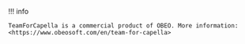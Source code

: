 <!--
 ~ SPDX-FileCopyrightText: Copyright DB Netz AG and the capella-collab-manager contributors
 ~ SPDX-License-Identifier: Apache-2.0
 -->

!!! info

    TeamForCapella is a commercial product of OBEO. More information: <https://www.obeosoft.com/en/team-for-capella>
